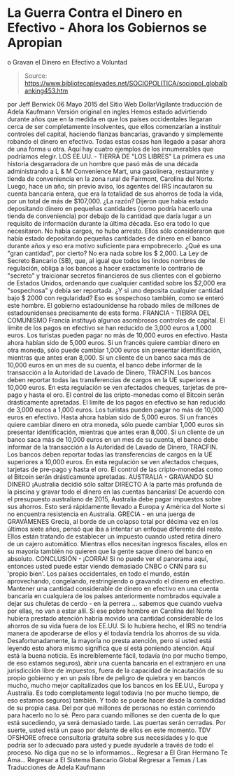 # La Guerra Contra el Dinero en Efectivo - Ahora los Gobiernos se Apropian 
o Gravan el Dinero en Efectivo a Voluntad

> Source: https://www.bibliotecapleyades.net/SOCIOPOLITICA/sociopol_globalbanking453.htm

por Jeff Berwick 06 Mayo 2015
del Sitio Web DollarVigilante
traducción de Adela Kaufmann Versión original en ingles
Hemos estado advirtiendo durante años que en la medida en que los países occidentales llegaran cerca de ser completamente insolventes, que ellos comenzarían a instituir controles del capital, haciendo fianzas bancarias, gravando y simplemente robando el dinero en efectivo.
Todas estas cosas han llegado a pasar ahora de una forma u otra.
Aquí hay cuatro ejemplos de los innumerables que podríamos elegir.
LOS EE.UU. - TIERRA DE "LOS LIBRES"
La primera es una historia desgarradora de un hombre que pasó más de una década administrando a L & M Convenience Mart, una gasolinera, restaurante y tienda de conveniencia en la zona rural de Fairmont, Carolina del Norte.
Luego, hace un año, sin previo aviso, los agentes del IRS incautaron su cuenta bancaria entera, que era la totalidad de sus ahorros de toda la vida, por un total de más de $107,000.
¿La razón?
Dijeron que había estado depositando dinero en pequeñas cantidades (como podría hacerlo una tienda de conveniencia) por debajo de la cantidad que daría lugar a un requisito de información durante la última década.
Eso era todo lo que necesitaron. No había cargos, no hubo arresto. Ellos sólo consideraron que había estado depositando pequeñas cantidades de dinero en el banco durante años y eso era motivo suficiente para empobrecerlo. ¿Qué es una "gran cantidad", por cierto? No era nada sobre los $ 2,000.
La Ley de Secreto Bancario (SB), que, al igual que todos los lindos nombres de regulación, obliga a los bancos a hacer exactamente lo contrario de "secreto" y traicionar secretos financieros de sus clientes con el gobierno de Estados Unidos, ordenando que cualquier cantidad sobre los $2,000 era "sospechosa" y debía ser reportada.
¿Y si uno deposita cualquier cantidad bajo $ 2000 con regularidad? Eso es sospechoso también, como se enteró este hombre.
El gobierno estadounidense ha robado miles de millones de estadounidenses precisamente de esta forma.
FRANCIA - TIERRA DEL COMUNISMO
Francia instituyó algunos asombrosos controles de capital.
El límite de los pagos en efectivo se han reducido de 3,000 euros a 1,000 euros. Los turistas pueden pagar no más de 10,000 euros en efectivo. Hasta ahora habían sido de 5,000 euros. Si un francés quiere cambiar dinero en otra moneda, sólo puede cambiar 1,000 euros sin presentar identificación, mientras que antes eran 8,000. Si un cliente de un banco saca más de 10,000 euros en un mes de su cuenta, el banco debe informar de la transacción a la Autoridad de Lavado de Dinero, TRACFIN. Los bancos deben reportar todas las transferencias de cargos en la UE superiores a 10,000 euros. En esta regulación se ven afectados cheques, tarjetas de pre-pago y hasta el oro. El control de las cripto-monedas como el Bitcoin serán drásticamente apretadas.
El límite de los pagos en efectivo se han reducido de 3,000 euros a 1,000 euros.
Los turistas pueden pagar no más de 10,000 euros en efectivo. Hasta ahora habían sido de 5,000 euros.
Si un francés quiere cambiar dinero en otra moneda, sólo puede cambiar 1,000 euros sin presentar identificación, mientras que antes eran 8,000.
Si un cliente de un banco saca más de 10,000 euros en un mes de su cuenta, el banco debe informar de la transacción a la Autoridad de Lavado de Dinero, TRACFIN.
Los bancos deben reportar todas las transferencias de cargos en la UE superiores a 10,000 euros. En esta regulación se ven afectados cheques, tarjetas de pre-pago y hasta el oro.
El control de las cripto-monedas como el Bitcoin serán drásticamente apretadas.
AUSTRALIA - GRAVANDO SU DINERO
¡Australia decidió sólo saltar DIRECTO A la parte más profunda de la piscina y gravar todo el dinero en las cuentas bancarias! De acuerdo con el presupuesto australiano de 2015, Australia debe pagar impuestos sobre sus ahorros.
Esto será rápidamente llevado a Europa y América del Norte si no encuentra resistencia en Australia.
GRECIA - en una juerga de GRAVÁMENES
Grecia, al borde de un colapso total por décima vez en los últimos siete años, pensó que iba a intentar un enfoque diferente del resto.
Ellos están tratando de establecer un impuesto cuando usted retira dinero de un cajero automático. Mientras ellos necesitan ingresos fiscales, ellos en su mayoría también no quieren que la gente saque dinero del banco en absoluto.
CONCLUSIÓN - ¡CORRA!
Si no puede ver el panorama aquí, entonces usted puede estar viendo demasiado CNBC o CNN para su 'propio bien'.
Los países occidentales, en todo el mundo, están aprovechando, congelando, restringiendo o gravando el dinero en efectivo.
Mantener una cantidad considerable de dinero en efectivo en una cuenta bancaria en cualquiera de los países anteriormente nombrados equivale a dejar sus chuletas de cerdo - en la perrera ... sabemos que cuando vuelva por ellas, no van a estar allí.
Si ese pobre hombre en Carolina del Norte hubiera prestado atención habría movido una cantidad considerable de los ahorros de su vida fuera de los EE.UU. Si lo hubiera hecho, el IRS no tendría manera de apoderarse de ellos y él todavía tendría los ahorros de su vida.
Desafortunadamente, la mayoría no presta atención, pero si usted está leyendo esto ahora mismo significa que sí está poniendo atención.
Aquí está la buena noticia. Es increíblemente fácil, todavía (no por mucho tiempo, de eso estamos seguros), abrir una cuenta bancaria en el extranjero en una jurisdicción libre de impuestos, fuera de la capacidad de incautación de su propio gobierno y en un país libre de peligro de quiebra y en bancos mucho, mucho mejor capitalizados que los bancos en los EE.UU., Europa y Australia.
Es todo completamente legal todavía (no por mucho tiempo, de eso estamos seguros) también. Y todo se puede hacer desde la comodidad de su propia casa.
Del por qué millones de personas no están corriendo para hacerlo no lo sé. Pero para cuando millones se den cuenta de lo que está sucediendo, ya será demasiado tarde. Las puertas serán cerradas.
Por suerte, usted está un paso por delante de ellos en este momento. TDV OFSHORE ofrece consultoría gratuita sobre sus necesidades y lo que podría ser lo adecuado para usted y puede ayudarle a través de todo el proceso.
No diga que no se lo informamos...
Regresar a El Gran Hermano Te Ama...
Regresar a El Sistema Bancario Global
Regresar a Temas / Las Traducciones de Adela Kaufmann
